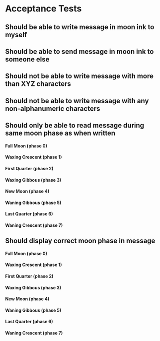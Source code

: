 # Acceptance Tests

## Should be able to write message in moon ink to myself

## Should be able to send message in moon ink to someone else

## Should not be able to write message with more than XYZ characters

## Should not be able to write message with any non-alphanumeric characters

## Should only be able to read message during same moon phase as when written

#### Full Moon (phase 0)

#### Waxing Crescent (phase 1)

#### First Quarter (phase 2)

#### Waxing Gibbous (phase 3)

#### New Moon (phase 4)

#### Waning Gibbous (phase 5)

#### Last Quarter (phase 6)

#### Waning Crescent (phase 7)

## Should display correct moon phase in message

#### Full Moon (phase 0)

#### Waxing Crescent (phase 1)

#### First Quarter (phase 2)

#### Waxing Gibbous (phase 3)

#### New Moon (phase 4)

#### Waning Gibbous (phase 5)

#### Last Quarter (phase 6)

#### Waning Crescent (phase 7)
